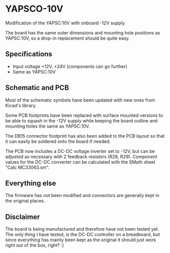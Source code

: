 # YAPSCO-10V
Modification of the YAPSC:10V with onboard -12V supply.

The board has the same outer dimensions and mounting hole positions as YAPSC:10V, so a drop-in replacement should be quite easy.

## Specifications
* Input voltage +12V..+24V (components can go further)
* Same as YAPSC:10V


## Schematic and PCB
Most of the schematic symbols have been updated with new ones from Kicad's library.

Some PCB footprints have been replaced with surface mounted versions to be able to squash in the -12V supply while keeping the board outline and mounting holes the same as YAPSC:10V.

The DB15 connector footprint has also been added to the PCB layout so that it can easily be soldered onto the board if needed.

The PCB now includes a DC-DC voltage inverter set to -12V, but can be adjusted as necessary with 2 feedback resistors (R28, R29). Component values for the DC-DC converter can be calculated with the SMath sheet "Calc MC33063.sm".


## Everything else
The firmware has not been modified and connectors are generally kept in the original places.


## Disclaimer
The board is being manufactured and therefore have not been tested yet. The only thing I have tested, is the DC-DC controller on a breadboard, but since everything has mainly been kept as the original it should just work right out of the box, right? :)
